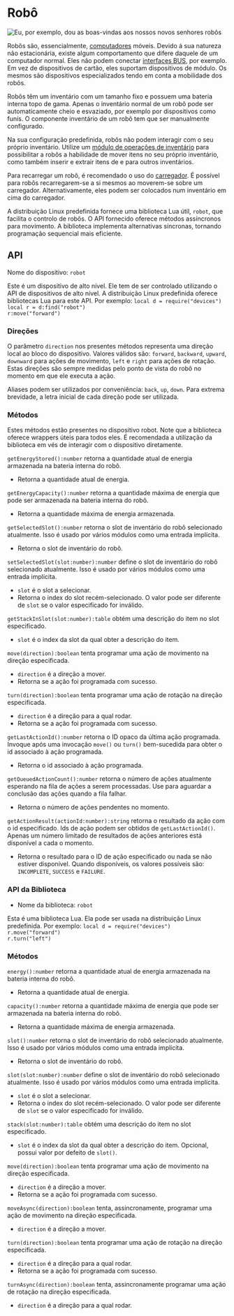 # Robô
![Eu, por exemplo, dou as boas-vindas aos nossos novos senhores robôs](item:oc2:robot)

Robôs são, essencialmente, [computadores](../block/computer.md) móveis. Devido á sua natureza não estacionária, existe algum comportamento que difere daquele de um computador normal. Eles não podem conectar [interfaces BUS](../block/bus_interface.md), por exemplo. Em vez de dispositivos de cartão, eles suportam dispositivos de módulo. Os mesmos são dispositivos especializados tendo em conta a mobilidade dos robôs.

Robôs têm um inventário com um tamanho fixo e possuem uma bateria interna topo de gama. Apenas o inventário normal de um robô pode ser automaticamente cheio e esvaziado, por exemplo por dispositivos como funís. O componente inventário de um robô tem que ser manualmente configurado.

Na sua configuração predefinida, robôs não podem interagir com o seu próprio inventário. Utilize um [módulo de operações de inventário](inventory_operations_module.md) para possibilitar a robôs a habilidade de mover itens no seu próprio inventário, como também inserir e extrair itens de e para outros inventários.

Para recarregar um robô, é recomendado o uso do [carregador](../block/charger.md). É possível para robôs recarregarem-se a si mesmos ao moverem-se sobre um carregador. Alternativamente, eles podem ser colocados num inventário em cima do carregador.

A distribuição Linux predefinida fornece uma biblioteca Lua útil, `robot`, que facilita o controlo de robôs. O API fornecido oferece métodos assíncronos para movimento. A biblioteca implementa alternativas síncronas, tornando programação sequencial mais eficiente.

## API
Nome do dispositivo: `robot`

Este é um dispositivo de alto nível. Ele tem de ser controlado utilizando o API de dispositivos de alto nível. A distribuição Linux predefinida oferece bibliotecas Lua para este API. Por exemplo:
`local d = require("devices")`  
`local r = d:find("robot")`  
`r:move("forward")`

### Direções
O parâmetro `direction` nos presentes métodos representa uma direção local ao bloco do dispositivo. Valores válidos são: `forward`, `backward`, `upward`, `downward` para ações de movimento, `left` e `right` para ações de rotação. Estas direções são sempre medidas pelo ponto de vista do robô no momento em que ele executa a ação.

Aliases podem ser utilizados por conveniência: `back`, `up`, `down`. Para extrema brevidade, a letra inicial de cada direção pode ser utilizada.

### Métodos
Estes métodos estão presentes no dispositivo robot. Note que a biblioteca oferece wrappers úteis para todos eles. É recomendada a utilização da biblioteca em vés de interagir com o dispositivo diretamente.

`getEnergyStored():number` retorna a quantidade atual de energia armazenada na bateria interna do robô.
- Retorna a quantidade atual de energia.

`getEnergyCapacity():number` retorna a quantidade máxima de energia que pode ser armazenada na bateria interna do robô.
- Retorna a quantidade máxima de energia armazenada.

`getSelectedSlot():number` retorna o slot de inventário do robô selecionado atualmente. Isso é usado por vários módulos como uma entrada implícita.
- Retorna o slot de inventário do robô.

`setSelectedSlot(slot:number):number` define o slot de inventário do robô selecionado atualmente. Isso é usado por vários módulos como uma entrada implícita.
- `slot` é o slot a selecionar.
- Retorna o index do slot recém-selecionado. O valor pode ser diferente de `slot` se o valor especificado for inválido.

`getStackInSlot(slot:number):table` obtém uma descrição do item no slot especificado.
- `slot` é o index da slot da qual obter a descrição do item.

`move(direction):boolean` tenta programar uma ação de movimento na direção especificada.
- `direction` é a direção a mover.
- Retorna se a ação foi programada com sucesso.

`turn(direction):boolean` tenta programar uma ação de rotação na direção especificada.
- `direction` é a direção para a qual rodar.
- Retorna se a ação foi programada com sucesso.

`getLastActionId():number` retorna o ID opaco da última ação programada. Invoque após uma invocação `move()` ou `turn()` bem-sucedida para obter o id associado à ação programada.
- Retorna o id associado à ação programada.

`getQueuedActionCount():number` retorna o número de ações atualmente esperando na fila de ações a serem processadas. Use para aguardar a conclusão das ações quando a fila falhar.
- Retorna o número de ações pendentes no momento.

`getActionResult(actionId:number):string` retorna o resultado da ação com o id especificado. Ids de ação podem ser obtidos de `getLastActionId()`. Apenas um número limitado de resultados de ações anteriores está disponível a cada o momento.
- Retorna o resultado para o ID de ação especificado ou nada se não estiver disponível. Quando disponíveis, os valores possíveis são: `INCOMPLETE`, `SUCCESS` e `FAILURE`.

### API da Biblioteca
- Nome da biblioteca: `robot`

Esta é uma biblioteca Lua. Ela pode ser usada na distribuição Linux predefinida. Por exemplo:
`local d = require("devices")`  
`r.move("forward")`  
`r.turn("left")`

### Métodos
`energy():number` retorna a quantidade atual de energia armazenada na bateria interna do robô.
- Retorna a quantidade atual de energia.

`capacity():number` retorna a quantidade máxima de energia que pode ser armazenada na bateria interna do robô.
- Retorna a quantidade máxima de energia armazenada.

`slot():number` retorna o slot de inventário do robô selecionado atualmente. Isso é usado por vários módulos como uma entrada implícita.
- Retorna o slot de inventário do robô.

`slot(slot:number):number` define o slot de inventário do robô selecionado atualmente. Isso é usado por vários módulos como uma entrada implícita.
- `slot` é o slot a selecionar.
- Retorna o index do slot recém-selecionado. O valor pode ser diferente de `slot` se o valor especificado for inválido.

`stack(slot:number):table` obtém uma descrição do item no slot especificado.
- `slot` é o index da slot da qual obter a descrição do item. Opcional, possui valor por defeito de `slot()`.

`move(direction):boolean` tenta programar uma ação de movimento na direção especificada.
- `direction` é a direção a mover.
- Retorna se a ação foi programada com sucesso.

`moveAsync(direction):boolean` tenta, assincronamente, programar uma ação de movimento na direção especificada.
- `direction` é a direção a mover.

`turn(direction):boolean` tenta programar uma ação de rotação na direção especificada.
- `direction` é a direção para a qual rodar.
- Retorna se a ação foi programada com sucesso.

`turnAsync(direction):boolean` tenta, assincronamente programar uma ação de rotação na direção especificada.
- `direction` é a direção para a qual rodar.
